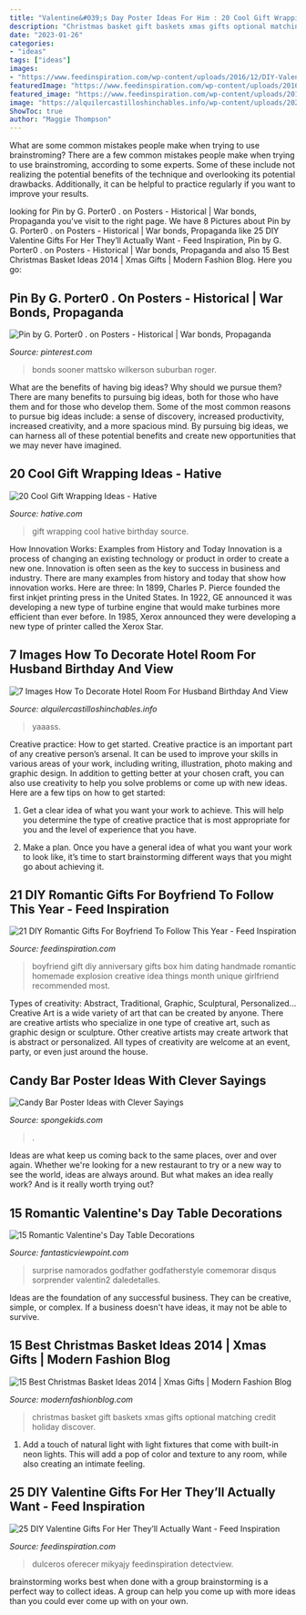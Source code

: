 ```yaml
---
title: "Valentine&#039;s Day Poster Ideas For Him : 20 Cool Gift Wrapping Ideas"
description: "Christmas basket gift baskets xmas gifts optional matching credit holiday discover"
date: "2023-01-26"
categories:
- "ideas"
tags: ["ideas"]
images:
- "https://www.feedinspiration.com/wp-content/uploads/2016/12/DIY-Valentine-Day-Gift-For-Her.jpg"
featuredImage: "https://www.feedinspiration.com/wp-content/uploads/2016/12/DIY-Valentine-Day-Gift-For-Her.jpg"
featured_image: "https://www.feedinspiration.com/wp-content/uploads/2016/12/DIY-Valentine-Day-Gift-For-Her.jpg"
image: "https://alquilercastilloshinchables.info/wp-content/uploads/2020/06/Yaaass-With-images-Romantic-birthday-Romantic-room-surprise-....jpg"
ShowToc: true
author: "Maggie Thompson"
---
```



What are some common mistakes people make when trying to use brainstroming?
There are a few common mistakes people make when trying to use brainstroming, according to some experts. Some of these include not realizing the potential benefits of the technique and overlooking its potential drawbacks. Additionally, it can be helpful to practice regularly if you want to improve your results.

	

		
looking for Pin by G. Porter0 . on Posters - Historical | War bonds, Propaganda you've visit to the right page. We have 8 Pictures about Pin by G. Porter0 . on Posters - Historical | War bonds, Propaganda like 25 DIY Valentine Gifts For Her They’ll Actually Want - Feed Inspiration, Pin by G. Porter0 . on Posters - Historical | War bonds, Propaganda and also 15 Best Christmas Basket Ideas 2014 | Xmas Gifts | Modern Fashion Blog. Here you go:
		
    
## Pin By G. Porter0 . On Posters - Historical | War Bonds, Propaganda

<img loading=lazy src="https://i.pinimg.com/736x/a6/ae/42/a6ae42de718f00774964a08af3a08470.jpg" onerror="this.onerror=null;this.src='https://tse2.mm.bing.net/th?id=OIP.3QVvs-VFXjQzfki38EnEggHaKo&amp;pid=15.1';" alt="Pin by G. Porter0 . on Posters - Historical | War bonds, Propaganda">

_Source: pinterest.com_

>bonds sooner mattsko wilkerson suburban roger. 

	

What are the benefits of having big ideas? Why should we pursue them?
There are many benefits to pursuing big ideas, both for those who have them and for those who develop them. Some of the most common reasons to pursue big ideas include: a sense of discovery, increased productivity, increased creativity, and a more spacious mind. By pursuing big ideas, we can harness all of these potential benefits and create new opportunities that we may never have imagined.

    
## 20 Cool Gift Wrapping Ideas - Hative

<img loading=lazy src="https://hative.com/wp-content/uploads/2014/10/gift-wrapping-ideas/2-cool-gift-wrapping-ideas.jpg" onerror="this.onerror=null;this.src='https://tse4.mm.bing.net/th?id=OIP.iX8UAdzo3q4mvijwzBCFEwHaKX&amp;pid=15.1';" alt="20 Cool Gift Wrapping Ideas - Hative">

_Source: hative.com_

>gift wrapping cool hative birthday source. 

	

How Innovation Works: Examples from History and Today
Innovation is a process of changing an existing technology or product in order to create a new one. Innovation is often seen as the key to success in business and industry. There are many examples from history and today that show how innovation works. Here are three: 
In 1899, Charles P. Pierce founded the first inkjet printing press in the United States.
In 1922, GE announced it was developing a new type of turbine engine that would make turbines more efficient than ever before. 
In 1985, Xerox announced they were developing a new type of printer called the Xerox Star.

    
## 7 Images How To Decorate Hotel Room For Husband Birthday And View

<img loading=lazy src="https://alquilercastilloshinchables.info/wp-content/uploads/2020/06/Yaaass-With-images-Romantic-birthday-Romantic-room-surprise-....jpg" onerror="this.onerror=null;this.src='https://tse2.mm.bing.net/th?id=OIP.2Yz4PWtop2oN5oTGfjaQCwHaNK&amp;pid=15.1';" alt="7 Images How To Decorate Hotel Room For Husband Birthday And View">

_Source: alquilercastilloshinchables.info_

>yaaass. 

	

Creative practice: How to get started.
Creative practice is an important part of any creative person’s arsenal. It can be used to improve your skills in various areas of your work, including writing, illustration, photo making and graphic design. In addition to getting better at your chosen craft, you can also use creativity to help you solve problems or come up with new ideas. Here are a few tips on how to get started:
1. Get a clear idea of what you want your work to achieve. This will help you determine the type of creative practice that is most appropriate for you and the level of experience that you have.

2. Make a plan. Once you have a general idea of what you want your work to look like, it’s time to start brainstorming different ways that you might go about achieving it.

    
## 21 DIY Romantic Gifts For Boyfriend To Follow This Year - Feed Inspiration

<img loading=lazy src="http://feedinspiration.com/wp-content/uploads/2016/12/explosion-box.jpg" onerror="this.onerror=null;this.src='https://tse3.mm.bing.net/th?id=OIP.QC5wE7YIiqPdfEjSU5uX_wHaLH&amp;pid=15.1';" alt="21 DIY Romantic Gifts For Boyfriend To Follow This Year - Feed Inspiration">

_Source: feedinspiration.com_

>boyfriend gift diy anniversary gifts box him dating handmade romantic homemade explosion creative idea things month unique girlfriend recommended most. 

	

Types of creativity: Abstract, Traditional, Graphic, Sculptural, Personalized...
Creative Art is a wide variety of art that can be created by anyone. There are creative artists who specialize in one type of creative art, such as graphic design or sculpture. Other creative artists may create artwork that is abstract or personalized. All types of creativity are welcome at an event, party, or even just around the house.

    
## Candy Bar Poster Ideas With Clever Sayings

<img loading=lazy src="https://spongekids.com/wp-content/uploads/2015/01/candy-bar-sayings/12-candy-bar-saying-ideas.jpg" onerror="this.onerror=null;this.src='https://tse4.mm.bing.net/th?id=OIP.xXtAGYzQS3vZBkdTWtcs0wHaJ4&amp;pid=15.1';" alt="Candy Bar Poster Ideas with Clever Sayings">

_Source: spongekids.com_

>. 

	

Ideas are what keep us coming back to the same places, over and over again. Whether we're looking for a new restaurant to try or a new way to see the world, ideas are always around. But what makes an idea really work? And is it really worth trying out?

    
## 15 Romantic Valentine&#039;s Day Table Decorations

<img loading=lazy src="http://www.fantasticviewpoint.com/wp-content/uploads/2014/01/best-ideas-for-valentines-day-dinner-at-home-1.jpg" onerror="this.onerror=null;this.src='https://tse4.mm.bing.net/th?id=OIP.Q61L70bvriqbo5mh8OELgAHaJ3&amp;pid=15.1';" alt="15 Romantic Valentine&#039;s Day Table Decorations">

_Source: fantasticviewpoint.com_

>surprise namorados godfather godfatherstyle comemorar disqus sorprender valentin2 daledetalles. 

	

Ideas are the foundation of any successful business. They can be creative, simple, or complex. If a business doesn't have ideas, it may not be able to survive.

    
## 15 Best Christmas Basket Ideas 2014 | Xmas Gifts | Modern Fashion Blog

<img loading=lazy src="http://modernfashionblog.com/wp-content/uploads/2014/11/15-Best-Christmas-Basket-Ideas-2014-Xmas-Gifts-2.jpg" onerror="this.onerror=null;this.src='https://tse1.mm.bing.net/th?id=OIP.rEXdECdFnLKmrbmyAZxrVwHaJZ&amp;pid=15.1';" alt="15 Best Christmas Basket Ideas 2014 | Xmas Gifts | Modern Fashion Blog">

_Source: modernfashionblog.com_

>christmas basket gift baskets xmas gifts optional matching credit holiday discover. 

	

1. Add a touch of natural light with light fixtures that come with built-in neon lights. This will add a pop of color and texture to any room, while also creating an intimate feeling.

    
## 25 DIY Valentine Gifts For Her They’ll Actually Want - Feed Inspiration

<img loading=lazy src="https://www.feedinspiration.com/wp-content/uploads/2016/12/DIY-Valentine-Day-Gift-For-Her.jpg" onerror="this.onerror=null;this.src='https://tse1.mm.bing.net/th?id=OIP.rr4B09CrsZU28mAC1q2g0AHaLH&amp;pid=15.1';" alt="25 DIY Valentine Gifts For Her They’ll Actually Want - Feed Inspiration">

_Source: feedinspiration.com_

>dulceros oferecer mikyajy feedinspiration detectview. 

	

brainstorming works best when done with a group
brainstorming is a perfect way to collect ideas. A group can help you come up with more ideas than you could ever come up with on your own.

